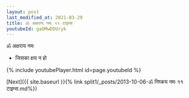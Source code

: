 ```yaml
---
layout: post
last_modified_at: 2021-03-29
title: ॐ अक्षराय नमः ११ टाइम्स
youtubeId: gaOMwDDUryk
---
```

 
 
 ॐ अक्षराय नमः  
 
 -  जिसका क्षय न हो 
 
  
 
  
 
 
 
 
 
 


{% include youtubePlayer.html id=page.youtubeId %}
 
[Next]({{ site.baseurl }}{% link  split1/_posts/2013-10-06-ॐ निष्क्रय नमः ११ टाइम्स.md%})
 
